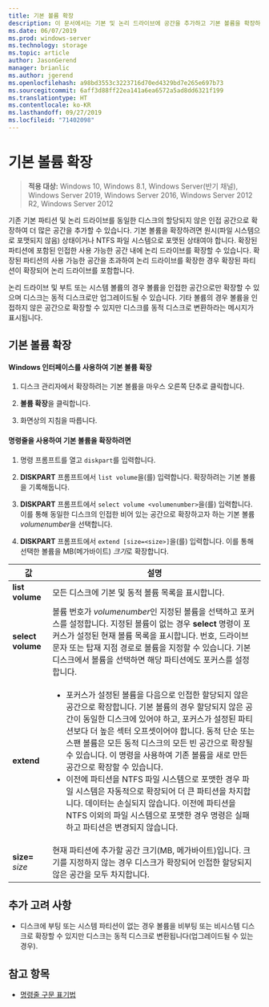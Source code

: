 ```yaml
---
title: 기본 볼륨 확장
description: 이 문서에서는 기본 및 논리 드라이브에 공간을 추가하고 기본 볼륨을 확장하는 방법을 설명합니다.
ms.date: 06/07/2019
ms.prod: windows-server
ms.technology: storage
ms.topic: article
author: JasonGerend
manager: brianlic
ms.author: jgerend
ms.openlocfilehash: a98bd3553c3223716d70ed4329bd7e265e697b73
ms.sourcegitcommit: 6aff3d88ff22ea141a6ea6572a5ad8dd6321f199
ms.translationtype: HT
ms.contentlocale: ko-KR
ms.lasthandoff: 09/27/2019
ms.locfileid: "71402098"
---
```

# <a name="extend-a-basic-volume"></a>기본 볼륨 확장

> **적용 대상:** Windows 10, Windows 8.1, Windows Server(반기 채널), Windows Server 2019, Windows Server 2016, Windows Server 2012 R2, Windows Server 2012

기존 기본 파티션 및 논리 드라이브를 동일한 디스크의 할당되지 않은 인접 공간으로 확장하여 더 많은 공간을 추가할 수 있습니다. 기본 볼륨을 확장하려면 원시(파일 시스템으로 포맷되지 않음) 상태이거나 NTFS 파일 시스템으로 포맷된 상태여야 합니다. 확장된 파티션에 포함된 인접한 사용 가능한 공간 내에 논리 드라이브를 확장할 수 있습니다. 확장된 파티션의 사용 가능한 공간을 초과하여 논리 드라이브를 확장한 경우 확장된 파티션이 확장되어 논리 드라이브를 포함합니다.

논리 드라이브 및 부트 또는 시스템 볼륨의 경우 볼륨을 인접한 공간으로만 확장할 수 있으며 디스크는 동적 디스크로만 업그레이드될 수 있습니다. 기타 볼륨의 경우 볼륨을 인접하지 않은 공간으로 확장할 수 있지만 디스크를 동적 디스크로 변환하라는 메시지가 표시됩니다.

## <a name="extending-a-basic-volume"></a>기본 볼륨 확장

#### <a name="to-extend-a-basic-volume-using-the-windows-interface"></a>Windows 인터페이스를 사용하여 기본 볼륨 확장

1. 디스크 관리자에서 확장하려는 기본 볼륨을 마우스 오른쪽 단추로 클릭합니다.

2. **볼륨 확장**을 클릭합니다.

3. 화면상의 지침을 따릅니다.

#### <a name="to-extend-a-basic-volume-using-a-command-line"></a>명령줄을 사용하여 기본 볼륨을 확장하려면

1. 명령 프롬프트를 열고 `diskpart`를 입력합니다.

2. **DISKPART** 프롬프트에서 `list volume`을(를) 입력합니다. 확장하려는 기본 볼륨을 기록해둡니다.

3. **DISKPART** 프롬프트에서 `select volume <volumenumber>`을(를) 입력합니다. 이를 통해 동일한 디스크의 인접한 비어 있는 공간으로 확장하고자 하는 기본 볼륨 *volumenumber*을 선택합니다.

4. **DISKPART** 프롬프트에서 `extend [size=<size>]`을(를) 입력합니다. 이를 통해 선택한 볼륨을 MB(메가바이트) *크기*로 확장합니다.

| 값 | 설명 |
| --- | --- |
| **list volume** | 모든 디스크에 기본 및 동적 볼륨 목록을 표시합니다. |
| **select volume** | 볼륨 번호가 <em>volumenumber</em>인 지정된 볼륨을 선택하고 포커스를 설정합니다. 지정된 볼륨이 없는 경우 **select** 명령이 포커스가 설정된 현재 볼륨 목록을 표시합니다. 번호, 드라이브 문자 또는 탑재 지점 경로로 볼륨을 지정할 수 있습니다. 기본 디스크에서 볼륨을 선택하면 해당 파티션에도 포커스를 설정합니다. |
| **extend** | <ul><li>포커스가 설정된 볼륨을 다음으로 인접한 할당되지 않은 공간으로 확장합니다. 기본 볼륨의 경우 할당되지 않은 공간이 동일한 디스크에 있어야 하고, 포커스가 설정된 파티션보다 더 높은 섹터 오프셋이어야 합니다. 동적 단순 또는 스팬 볼륨은 모든 동적 디스크의 모든 빈 공간으로 확장될 수 있습니다. 이 명령을 사용하여 기존 볼륨을 새로 만든 공간으로 확장할 수 있습니다.</li ><li>이전에 파티션을 NTFS 파일 시스템으로 포맷한 경우 파일 시스템은 자동적으로 확장되어 더 큰 파티션을 차지합니다. 데이터는 손실되지 않습니다. 이전에 파티션을 NTFS 이외의 파일 시스템으로 포맷한 경우 명령은 실패하고 파티션은 변경되지 않습니다.</li></ul> |
| **size=** <em>size</em> | 현재 파티션에 추가할 공간 크기(MB, 메가바이트)입니다. 크기를 지정하지 않는 경우 디스크가 확장되어 인접한 할당되지 않은 공간을 모두 차지합니다. |

## <a name="additional-considerations"></a>추가 고려 사항

-   디스크에 부팅 또는 시스템 파티션이 없는 경우 볼륨을 비부팅 또는 비시스템 디스크로 확장할 수 있지만 디스크는 동적 디스크로 변환됩니다(업그레이드될 수 있는 경우).

## <a name="see-also"></a>참고 항목

-   [명령줄 구문 표기법](https://technet.microsoft.com/library/cc742449(v=ws.11).aspx)
